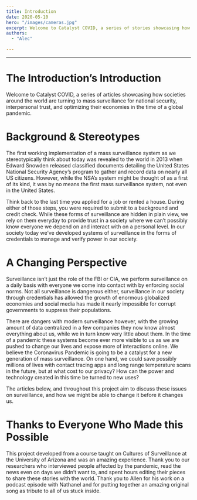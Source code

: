 ```yaml
---
title: Introduction
date: 2020-05-10
hero: "/images/cameras.jpg"
excerpt: Welcome to Catalyst COVID, a series of stories showcasing how societies around the world are turning to mass surveillance for national security, interpersonal trust, and optimizing their economies in the time of a global pandemic. This project developed from a course taught on Cultures of Surveillance at the University of Arizona.
authors:
  - "Alec"

---
```

---

# The Introduction’s Introduction

Welcome to Catalyst COVID, a series of articles showcasing how societies around the world are turning to mass surveillance for national security, interpersonal trust, and optimizing their economies in the time of a global pandemic.

# Background & Stereotypes

The first working implementation of a mass surveillance system as we stereotypically think about today was revealed to the world in 2013 when Edward Snowden released classified documents detailing the United States National Security Agency’s program to gather and record data on nearly all US citizens. However, while the NSA’s system might be thought of as a first of its kind, it was by no means the first mass surveillance system, not even in the United States.

Think back to the last time you applied for a job or rented a house. During either of those steps, you were required to submit to a background and credit check. While these forms of surveillance are hidden in plain view, we rely on them everyday to provide trust in a society where we can’t possibly know everyone we depend on and interact with on a personal level. In our society today we’ve developed systems of surveillance in the forms of credentials to manage and verify power in our society.

# A Changing Perspective

Surveillance isn’t just the role of the FBI or CIA, we perform surveillance on a daily basis with everyone we come into contact with by enforcing social norms. Not all surveillance is dangerous either, surveillance in our society through credentials has allowed the growth of enormous globalized economies and social media has made it nearly impossible for corrupt governments to suppress their populations. 

There are dangers with modern surveillance however, with the growing amount of data centralized in a few companies they now know almost everything about us, while we in turn know very little about them. In the time of a pandemic these systems become ever more visible to us as we are pushed to change our lives and expose more of interactions online. We believe the Coronavirus Pandemic is going to be a catalyst for a new generation of mass surveillance. On one hand, we could save possibly millions of lives with contact tracing apps and long range temperature scans in the future, but at what cost to our privacy? How can the power and technology created in this time be turned to new uses? 

The articles below, and throughout this project aim to discuss these issues on surveillance, and how we might be able to change it before it changes us.

# Thanks to Everyone Who Made this Possible

This project developed from a course taught on Cultures of Surveillance at the University of Arizona and was an amazing experience. Thank you to our researchers who interviewed people affected by the pandemic, read the news even on days we didn’t want to, and spent hours editing their pieces to share these stories with the world. Thank you to Allen for his work on a podcast episode with Nathanel and for putting together an amazing original song as tribute to all of us stuck inside.



